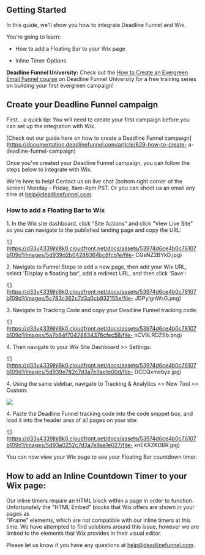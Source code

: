 ## Getting Started

In this guide, we'll show you how to integrate Deadline Funnel and Wix.

You're going to learn:

  * How to add a Floating Bar to your Wix page  

  * Inline Timer Options  

**Deadline Funnel University:** Check out the [How to Create an Evergreen
Email Funnel course](https://university.deadlinefunnel.com/courses/evergreen)
on Deadline Funnel University for a free training series on building your
first evergreen campaign!

##  Create your Deadline Funnel campaign

First... a quick tip: You will need to create your first campaign before you
can set up the integration with Wix.

[Check out our guide here on how to create a Deadline Funnel
campaign](https://documentation.deadlinefunnel.com/article/629-how-to-create-
a-deadline-funnel-campaign)  

Once you've created your Deadline Funnel campaign, you can follow the steps
below to integrate with Wix.

We're here to help! Contact us on live chat (bottom right corner of the
screen) Monday - Friday, 8am-4pm PST. Or you can shoot us an email any time at
help@deadlinefunnel.com.

### How to add a Floating Bar to Wix

1\.  In the Wix site dashboard, click "Site Actions" and click "View Live Site" so you can navigate to the published landing page and copy the URL: 

![](https://d33v4339jhl8k0.cloudfront.net/docs/assets/53974d6ce4b0c76107b109d1/images/5d939d2b04286364bc8fcb1e/file-
CGsNZ2BYkD.jpg)


2\. Navigate to Funnel Steps to add a new page, then add your Wix URL, select 'Display a floating bar', add a redirect URL, and then click 'Save': 

![](https://d33v4339jhl8k0.cloudfront.net/docs/assets/53974d6ce4b0c76107b109d1/images/5c783c362c7d3a0cb932155e/file-
JDPyIgnWsG.png)


3\. Navigate to Tracking Code and copy your Deadline Funnel tracking code: 

![](https://d33v4339jhl8k0.cloudfront.net/docs/assets/53974d6ce4b0c76107b109d1/images/5a7b84f70428634376cfec58/file-
nCV9LRDZSb.png)


4\. Then navigate to your Wix Site Dashboard >> Settings:   

![](https://d33v4339jhl8k0.cloudfront.net/docs/assets/53974d6ce4b0c76107b109d1/images/5d939e782c7d3a7e9ae1e00d/file-
DCCQxmebyz.jpg)


4\. Using the same sidebar, navigate to Tracking & Analytics >> New Tool >> Custom:   
  

![](https://d33v4339jhl8k0.cloudfront.net/docs/assets/53974d6ce4b0c76107b109d1/images/5d939fe72c7d3a7e9ae1e020/file-w3L8j6xpmq.jpg)


4\. Paste the Deadline Funnel tracking code into the code snippet box, and load it into the header area of all pages on your site:   

![](https://d33v4339jhl8k0.cloudfront.net/docs/assets/53974d6ce4b0c76107b109d1/images/5d93a0252c7d3a7e9ae1e027/file-
xnEKXZKDBR.jpg)

You can now view your Wix page to see your Floating Bar countdown timer.

## How to add an Inline Countdown Timer to your Wix page:

Our inline timers require an HTML block within a page in order to function.
Unfortunately the "HTML Embed" blocks that Wix offers are shown in your pages
as  
"iFrame" elements, which are not compatible with our inline timers at this
time. We have attempted to find solutions around this issue, however we are
limited to the elements that Wix provides in their visual editor.

Please let us know if you have any questions at
[help@deadlinefunnel.com](mailto:mailto:help@deadlinefunnel.com).

